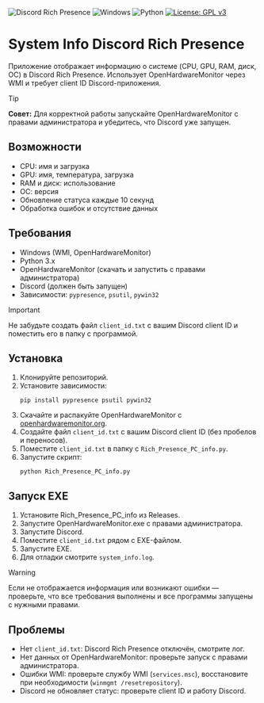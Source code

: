 ![Discord Rich Presence](https://img.shields.io/badge/Discord%20Rich%20Presence-active-5865F2?logo=discord&logoColor=white)
![Windows](https://img.shields.io/badge/Windows-Supported-0078D6?logo=windows&logoColor=white)
![Python](https://img.shields.io/badge/Python-3.x-3776AB?logo=python&logoColor=white)
[![License: GPL v3](https://img.shields.io/badge/License-GPLv3-blue.svg)](https://www.gnu.org/licenses/gpl-3.0)




# System Info Discord Rich Presence

Приложение отображает информацию о системе (CPU, GPU, RAM, диск, ОС) в Discord Rich Presence. Использует OpenHardwareMonitor через WMI и требует client ID Discord-приложения.

> [!TIP]
> **Совет:** Для корректной работы запускайте OpenHardwareMonitor с правами администратора и убедитесь, что Discord уже запущен.

## Возможности

- CPU: имя и загрузка
- GPU: имя, температура, загрузка
- RAM и диск: использование
- ОС: версия
- Обновление статуса каждые 10 секунд
- Обработка ошибок и отсутствие данных

## Требования

- Windows (WMI, OpenHardwareMonitor)
- Python 3.x
- OpenHardwareMonitor (скачать и запустить с правами администратора)
- Discord (должен быть запущен)
- Зависимости: `pypresence`, `psutil`, `pywin32`

> [!IMPORTANT]
> Не забудьте создать файл `client_id.txt` с вашим Discord client ID и поместить его в папку с программой.

## Установка

1. Клонируйте репозиторий.
2. Установите зависимости:
   ```
   pip install pypresence psutil pywin32
   ```
3. Скачайте и распакуйте OpenHardwareMonitor с [openhardwaremonitor.org](https://openhardwaremonitor.org/).
4. Создайте файл `client_id.txt` с вашим Discord client ID (без пробелов и переносов).
5. Поместите `client_id.txt` в папку с `Rich_Presence_PC_info.py`.
6. Запустите скрипт:
   ```
   python Rich_Presence_PC_info.py
   ```

## Запуск EXE

1. Установите Rich_Presence_PC_info из Releases.
2. Запустите OpenHardwareMonitor.exe с правами администратора.
3. Запустите Discord.
4. Поместите `client_id.txt` рядом с EXE-файлом.
5. Запустите EXE.
6. Для отладки смотрите `system_info.log`.


> [!WARNING]
> Если не отображается информация или возникают ошибки — проверьте, что все требования выполнены и все программы запущены с нужными правами.

## Проблемы

- Нет `client_id.txt`: Discord Rich Presence отключён, смотрите лог.
- Нет данных от OpenHardwareMonitor: проверьте запуск с правами администратора.
- Ошибки WMI: проверьте службу WMI (`services.msc`), восстановите при необходимости (`winmgmt /resetrepository`).
- Discord не обновляет статус: проверьте client ID и работу Discord.

##
